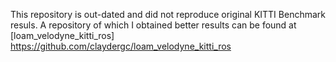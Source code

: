 This repository is out-dated and did not reproduce original KITTI Benchmark resuls. A repository of which I obtained better results can be found at [loam_velodyne_kitti_ros] https://github.com/claydergc/loam_velodyne_kitti_ros
